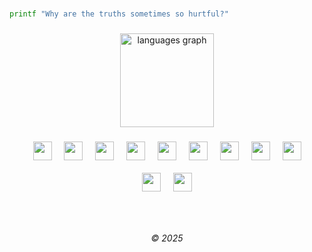 <br clear="both">

```bash
printf "Why are the truths sometimes so hurtful?"
```

###

<div align="center">
  <img src="https://github-readme-stats.vercel.app/api/top-langs?username=bimbap&locale=en&hide_title=false&layout=compact&card_width=320&langs_count=5&theme=gruvbox&hide_border=false&order=2" height="150" alt="languages graph"  />
</div>

###

<div align="center">
  <a href="#"><img src="https://skillicons.dev/icons?i=js" height="30" style="pointer-events: auto;" draggable="false" /></a>
  <img width="12" />
  <a href="#"><img src="https://skillicons.dev/icons?i=py" height="30" style="pointer-events: auto;" draggable="false" /></a>
  <img width="12" />
  <a href="#"><img src="https://skillicons.dev/icons?i=php" height="30" style="pointer-events: auto;" draggable="false" /></a>
  <img width="12" />
  <a href="#"><img src="https://skillicons.dev/icons?i=bootstrap" height="30" style="pointer-events: auto;" draggable="false" /></a>
  <img width="12" />
  <a href="#"><img src="https://skillicons.dev/icons?i=nodejs" height="30" style="pointer-events: auto;" draggable="false" /></a>
  <img width="12" />
  <a href="#"><img src="https://skillicons.dev/icons?i=laravel" height="30" style="pointer-events: auto;" draggable="false" /></a>
  <img width="12" />
  <a href="#"><img src="https://skillicons.dev/icons?i=aws" height="30" style="pointer-events: auto;" draggable="false" /></a>
  <img width="12" />
  <a href="#"><img src="https://skillicons.dev/icons?i=docker" height="30" style="pointer-events: auto;" draggable="false" /></a>
  <img width="12" />
  <a href="#"><img src="https://skillicons.dev/icons?i=git" height="30" style="pointer-events: auto;" draggable="false" /></a>
</div>

<br clear="both">

<div align="center">
  <a href="#"><img src="https://skillicons.dev/icons?i=stackoverflow" height="30" style="pointer-events: auto;" draggable="false" /></a>
  <img width="12" />
  <a href="https://discord.com/users/647804879691186178" target="_blank">
    <img src="https://skillicons.dev/icons?i=discord" height="30" />
  </a>
</div>

###

<br clear="both">

<!--- <img src="https://raw.githubusercontent.com/bimbap/bimbap/output/snake.svg" alt="Snake animation" /> --->

###

<h6 align="center">© 2025</h6>

###

<!--
bimbap/bimbap is a ✨ Special ✨ repository because its `README.md` (this file) appears on your GitHub profile.
-->
